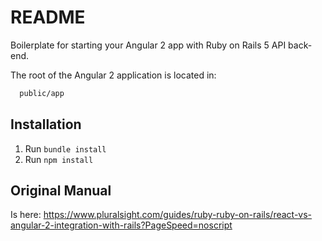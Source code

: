 # README

Boilerplate for starting your Angular 2 app with Ruby on 
Rails 5 API back-end.

The root of the Angular 2 application is located in:
```bash
  public/app
```
 
## Installation
 1. Run `bundle install`
 2. Run `npm install`


## Original Manual

Is here: https://www.pluralsight.com/guides/ruby-ruby-on-rails/react-vs-angular-2-integration-with-rails?PageSpeed=noscript

